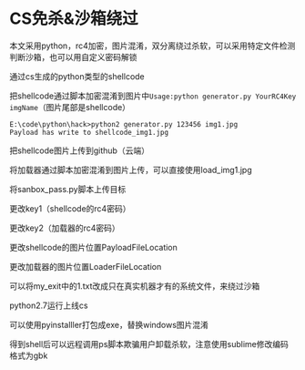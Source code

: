 # CS免杀&沙箱绕过

本文采用python，rc4加密，图片混淆，双分离绕过杀软，可以采用特定文件检测判断沙箱，也可以用自定义密码解锁

通过cs生成的python类型的shellcode

把shellcode通过脚本加密混淆到图片中`Usage:python generator.py YourRC4Key imgName`（图片尾部是shellcode）

```
E:\code\python\hack>python2 generator.py 123456 img1.jpg
Payload has write to shellcode_img1.jpg
```

把shellcode图片上传到github（云端）

将加载器通过脚本加密混淆到图片上传，可以直接使用load_img1.jpg

将sanbox_pass.py脚本上传目标

更改key1（shellcode的rc4密码）

更改key2（加载器的rc4密码）

更改shellcode的图片位置PayloadFileLocation

更改加载器的图片位置LoaderFileLocation

可以将my_exit中的1.txt改成只在真实机器才有的系统文件，来绕过沙箱

python2.7运行上线cs

可以使用pyinstalller打包成exe，替换windows图片混淆

得到shell后可以远程调用ps脚本欺骗用户卸载杀软，注意使用sublime修改编码格式为gbk
